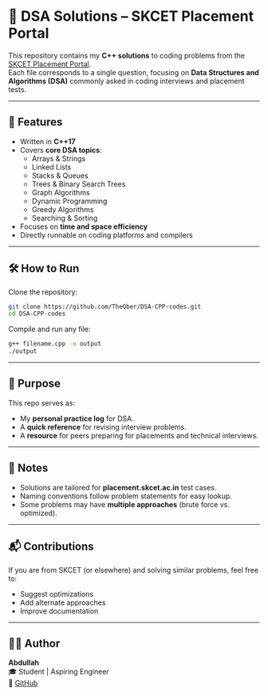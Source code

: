 # 📘 DSA Solutions – SKCET Placement Portal  

This repository contains my **C++ solutions** to coding problems from the [SKCET Placement Portal](https://placement.skcet.ac.in).  
Each file corresponds to a single question, focusing on **Data Structures and Algorithms (DSA)** commonly asked in coding interviews and placement tests.  

---

## 🚀 Features  

- Written in **C++17**  
- Covers **core DSA topics**:  
  - Arrays & Strings  
  - Linked Lists  
  - Stacks & Queues  
  - Trees & Binary Search Trees  
  - Graph Algorithms  
  - Dynamic Programming  
  - Greedy Algorithms  
  - Searching & Sorting  
- Focuses on **time and space efficiency**  
- Directly runnable on coding platforms and compilers  

---

## 🛠️ How to Run  

Clone the repository:  
```bash
git clone https://github.com/TheQber/DSA-CPP-codes.git
cd DSA-CPP-codes
```

Compile and run any file:  
```bash
g++ filename.cpp -o output
./output
```

---

## 🎯 Purpose  

This repo serves as:  
- My **personal practice log** for DSA.  
- A **quick reference** for revising interview problems.  
- A **resource** for peers preparing for placements and technical interviews.  

---

## 📌 Notes  

- Solutions are tailored for **placement.skcet.ac.in** test cases.  
- Naming conventions follow problem statements for easy lookup.  
- Some problems may have **multiple approaches** (brute force vs. optimized).  

---

## 📬 Contributions  

If you are from SKCET (or elsewhere) and solving similar problems, feel free to:  
- Suggest optimizations  
- Add alternate approaches  
- Improve documentation  

---

## 🧑‍💻 Author  

**Abdullah**  
🎓 Student | Aspiring Engineer  
🔗 [GitHub](https://github.com/TheQber)  
